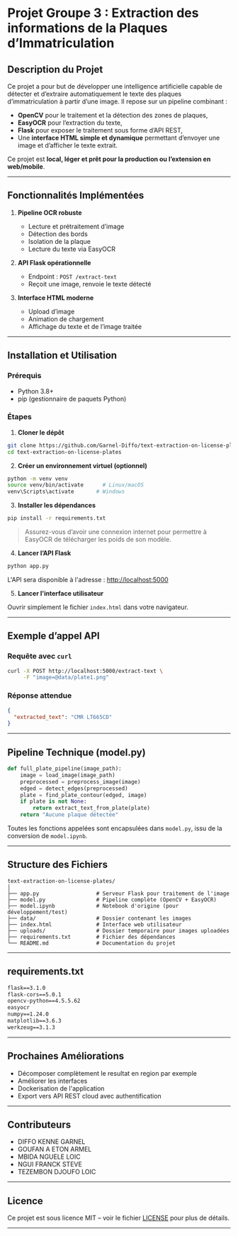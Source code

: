 
# Projet Groupe 3 : Extraction des informations de la Plaques d’Immatriculation

## Description du Projet

Ce projet a pour but de développer une intelligence artificielle capable de détecter et d’extraire automatiquement le texte des plaques d’immatriculation à partir d’une image. Il repose sur un pipeline combinant :

- **OpenCV** pour le traitement et la détection des zones de plaques,
- **EasyOCR** pour l’extraction du texte,
- **Flask** pour exposer le traitement sous forme d’API REST,
- Une **interface HTML simple et dynamique** permettant d’envoyer une image et d’afficher le texte extrait.

Ce projet est **local, léger et prêt pour la production ou l’extension en web/mobile**.

---

## Fonctionnalités Implémentées

1. **Pipeline OCR robuste**
   - Lecture et prétraitement d’image
   - Détection des bords
   - Isolation de la plaque
   - Lecture du texte via EasyOCR

2. **API Flask opérationnelle**
   - Endpoint : `POST /extract-text`
   - Reçoit une image, renvoie le texte détecté

3. **Interface HTML moderne**
   - Upload d’image
   - Animation de chargement
   - Affichage du texte et de l’image traitée

---

## Installation et Utilisation

### Prérequis

- Python 3.8+
- pip (gestionnaire de paquets Python)

### Étapes

1. **Cloner le dépôt**

```bash
git clone https://github.com/Garnel-Diffo/text-extraction-on-license-plates.git
cd text-extraction-on-license-plates
```

2. **Créer un environnement virtuel (optionnel)**

```bash
python -m venv venv
source venv/bin/activate      # Linux/macOS
venv\Scripts\activate       # Windows
```

3. **Installer les dépendances**

```bash
pip install -r requirements.txt
```

> Assurez-vous d’avoir une connexion internet pour permettre à EasyOCR de télécharger les poids de son modèle.

4. **Lancer l’API Flask**

```bash
python app.py
```

L'API sera disponible à l'adresse : [http://localhost:5000](http://localhost:5000)

5. **Lancer l'interface utilisateur**

Ouvrir simplement le fichier `index.html` dans votre navigateur.

---

## Exemple d’appel API

### Requête avec `curl`

```bash
curl -X POST http://localhost:5000/extract-text \
     -F "image=@data/plate1.png"
```

### Réponse attendue

```json
{
  "extracted_text": "CMR LT665CD"
}
```

---

## Pipeline Technique (model.py)

```python
def full_plate_pipeline(image_path):
    image = load_image(image_path)
    preprocessed = preprocess_image(image)
    edged = detect_edges(preprocessed)
    plate = find_plate_contour(edged, image)
    if plate is not None:
        return extract_text_from_plate(plate)
    return "Aucune plaque détectée"
```

Toutes les fonctions appelées sont encapsulées dans `model.py`, issu de la conversion de `model.ipynb`.

---

## Structure des Fichiers

```
text-extraction-on-license-plates/
│
├── app.py                  # Serveur Flask pour traitement de l'image
├── model.py                # Pipeline complète (OpenCV + EasyOCR)
├── model.ipynb             # Notebook d'origine (pour développement/test)
├── data/                   # Dossier contenant les images
├── index.html              # Interface web utilisateur
├── uploads/                # Dossier temporaire pour images uploadées
├── requirements.txt        # Fichier des dépendances
└── README.md               # Documentation du projet
```

---

## requirements.txt

```txt
flask==3.1.0
flask-cors==5.0.1
opencv-python==4.5.5.62
easyocr
numpy==1.24.0
matplotlib==3.6.3
werkzeug==3.1.3
```

---

## Prochaines Améliorations

- Décomposer complètement le resultat en region par exemple
- Améliorer les interfaces
- Dockerisation de l'application
- Export vers API REST cloud avec authentification

---

## Contributeurs

- DIFFO KENNE GARNEL  
- GOUFAN A ETON ARMEL
- MBIDA NGUELE LOIC
- NGUI FRANCK STEVE
- TEZEMBON DJOUFO LOIC

---

## Licence

Ce projet est sous licence MIT – voir le fichier [LICENSE](LICENSE) pour plus de détails.

---


